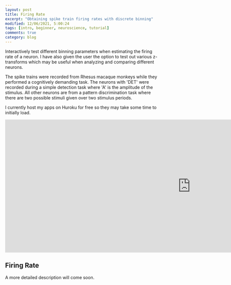 ```yaml
---
layout: post
title: Firing Rate
excerpt: "Obtaining spike train firing rates with discrete binning"
modified: 12/06/2021, 5:00:24
tags: [intro, beginner, neuroscience, tutorial]
comments: true
category: blog
---
```


Interactively test different binning parameters when estimating the firing rate of a neuron. I have also given the user the option to test out various z-transforms which may be useful when analyzing and comparing different neurons.

The spike trains were recorded from Rhesus macaque monkeys while they performed a cognitively demanding task. The neurons with 'DET' 
were recorded during a simple detection task where 'A' is the amplitude of the stimulus. All other neurons are from a pattern discrimination task where there are two possible stimuli given over two stimulus periods. 

I currently host my apps on Huroku for free so they may take some time to initially load.

<iframe src="https://interactive-firing-rate.herokuapp.com" width="1200px" height="430px" style="border:0px #ffffff none;" name="interactive_fr" scrolling="no" frameborder="0" marginheight="0px" marginwidth="0px" scrolling="no" allowfullscreen>
</iframe>


## Firing Rate
A more detailed description will come soon.

